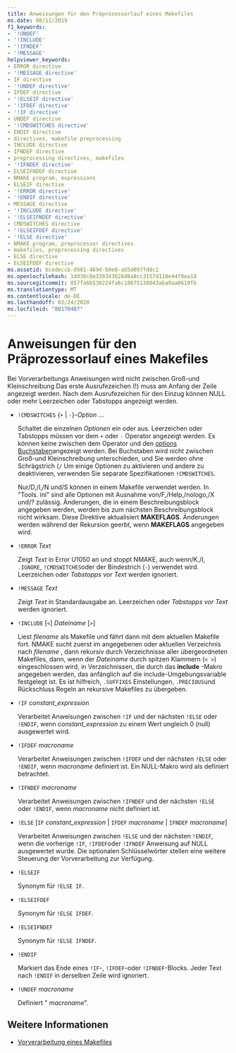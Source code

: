 ```yaml
---
title: Anweisungen für den Präprozessorlauf eines Makefiles
ms.date: 08/11/2019
f1_keywords:
- '!UNDEF'
- '!INCLUDE'
- '!IFNDEF'
- '!MESSAGE'
helpviewer_keywords:
- ERROR directive
- '!MESSAGE directive'
- IF directive
- '!UNDEF directive'
- IFDEF directive
- '!ELSEIF directive'
- '!IFDEF directive'
- '!IF directive'
- UNDEF directive
- '!CMDSWITCHES directive'
- ENDIF directive
- directives, makefile preprocessing
- INCLUDE directive
- IFNDEF directive
- preprocessing directives, makefiles
- '!IFNDEF directive'
- ELSEIFNDEF directive
- NMAKE program, expressions
- ELSEIF directive
- '!ERROR directive'
- '!ENDIF directive'
- MESSAGE directive
- '!INCLUDE directive'
- '!ELSEIFNDEF directive'
- CMDSWITCHES directive
- '!ELSEIFDEF directive'
- '!ELSE directive'
- NMAKE program, preprocessor directives
- makefiles, preprocessing directives
- ELSE directive
- ELSEIFDEF directive
ms.assetid: bcedeccb-d981-469d-b9e8-ab5d097fd8c2
ms.openlocfilehash: 1dd30c8e338343626d8a8cc3157d118e44f0ea18
ms.sourcegitcommit: 857fa6b530224fa6c18675138043aba9aa0619fb
ms.translationtype: MT
ms.contentlocale: de-DE
ms.lasthandoff: 03/24/2020
ms.locfileid: "80170487"
---
```

# <a name="makefile-preprocessing-directives"></a>Anweisungen für den Präprozessorlauf eines Makefiles

Bei Vorverarbeitungs Anweisungen wird nicht zwischen Groß-und Kleinschreibung Das erste Ausrufezeichen (!) muss am Anfang der Zeile angezeigt werden. Nach dem Ausrufezeichen für den Einzug können NULL oder mehr Leerzeichen oder Tabstopps angezeigt werden.

- `!CMDSWITCHES` {`+` &#124; `-`}-*Option* ...

   Schaltet die einzelnen *Optionen* ein oder aus. Leerzeichen oder Tabstopps müssen vor dem `+` oder `-` Operator angezeigt werden. Es können keine zwischen dem Operator und den [options Buchstaben](running-nmake.md#nmake-options)angezeigt werden. Bei Buchstaben wird nicht zwischen Groß-und Kleinschreibung unterschieden, und Sie werden ohne Schrägstrich (`/` Um einige Optionen zu aktivieren und andere zu deaktivieren, verwenden Sie separate Spezifikationen `!CMDSWITCHES`.

   Nur/D,/I,/N und/S können in einem Makefile verwendet werden. In "Tools. ini" sind alle Optionen mit Ausnahme von/F,/Help,/nologo,/X und/? zulässig. Änderungen, die in einem Beschreibungsblock angegeben werden, werden bis zum nächsten Beschreibungsblock nicht wirksam. Diese Direktive aktualisiert **MAKEFLAGS**. Änderungen werden während der Rekursion geerbt, wenn **MAKEFLAGS** angegeben wird.

- `!ERROR` *Text*

   Zeigt *Text* in Error U1050 an und stoppt NMAKE, auch wenn/K,/I, `.IGNORE`, `!CMDSWITCHES`oder der Bindestrich (`-`) verwendet wird. Leerzeichen oder *Tabstopps vor Text* werden ignoriert.

- `!MESSAGE` *Text*

   Zeigt *Text* in Standardausgabe an. Leerzeichen oder *Tabstopps vor Text* werden ignoriert.

- `!INCLUDE` [`<`] *Dateiname* [`>`]

   Liest *filename* als Makefile und fährt dann mit dem aktuellen Makefile fort. NMAKE sucht zuerst im angegebenen oder aktuellen Verzeichnis nach *filename* , dann rekursiv durch Verzeichnisse aller übergeordneten Makefiles, dann, wenn der *Dateiname* durch spitzen Klammern (`< >`) eingeschlossen wird, in Verzeichnissen, die durch das **include** -Makro angegeben werden, das anfänglich auf die include-Umgebungsvariable festgelegt ist. Es ist hilfreich, `.SUFFIXES` Einstellungen, `.PRECIOUS`und Rückschluss Regeln an rekursive Makefiles zu übergeben.

- `!IF` *constant_expression*

   Verarbeitet Anweisungen zwischen `!IF` und der nächsten `!ELSE` oder `!ENDIF`, wenn *constant_expression* zu einem Wert ungleich 0 (null) ausgewertet wird.

- `!IFDEF` *macroname*

   Verarbeitet Anweisungen zwischen `!IFDEF` und der nächsten `!ELSE` oder `!ENDIF`, wenn *macroname* definiert ist. Ein NULL-Makro wird als definiert betrachtet.

- `!IFNDEF` *macroname*

   Verarbeitet Anweisungen zwischen `!IFNDEF` und der nächsten `!ELSE` oder `!ENDIF`, wenn *macroname* nicht definiert ist.

- `!ELSE` [`IF` *constant_expression* &#124; `IFDEF` *macroname* &#124; `IFNDEF` *macroname*]

   Verarbeitet Anweisungen zwischen `!ELSE` und der nächsten `!ENDIF`, wenn die vorherige `!IF`, `!IFDEF`oder `!IFNDEF` Anweisung auf NULL ausgewertet wurde. Die optionalen Schlüsselwörter stellen eine weitere Steuerung der Vorverarbeitung zur Verfügung.

- `!ELSEIF`

   Synonym für `!ELSE IF`.

- `!ELSEIFDEF`

   Synonym für `!ELSE IFDEF`.

- `!ELSEIFNDEF`

   Synonym für `!ELSE IFNDEF`.

- `!ENDIF`

   Markiert das Ende eines `!IF`-, `!IFDEF`-oder `!IFNDEF`-Blocks. Jeder Text nach `!ENDIF` in derselben Zeile wird ignoriert.

- `!UNDEF` *macroname*

   Definiert " *macroname*".

## <a name="see-also"></a>Weitere Informationen

- [Vorverarbeitung eines Makefiles](makefile-preprocessing.md)
